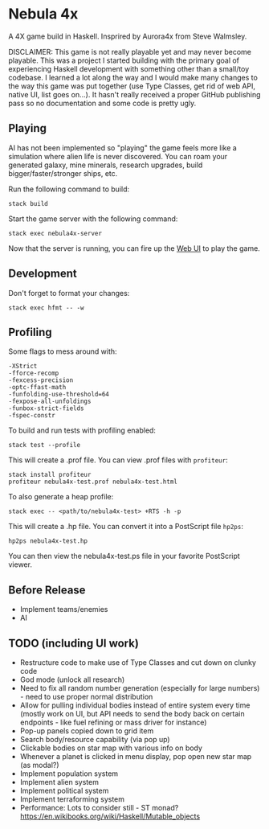 # Nebula 4x

A 4X game build in Haskell. Insprired by Aurora4x from Steve Walmsley.

DISCLAIMER: This game is not really playable yet and may never become playable.
This was a project I started building with the primary goal of experiencing Haskell development with something other than a small/toy codebase.
I learned a lot along the way and I would make many changes to the way this game was put together (use Type Classes, get rid of web API, native UI, list goes on...).
It hasn't really received a proper GitHub publishing pass so no documentation and some code is pretty ugly.

## Playing

AI has not been implemented so "playing" the game feels more like a simulation where alien life is never discovered.
You can roam your generated galaxy, mine minerals, research upgrades, build bigger/faster/stronger ships, etc.

Run the following command to build:

    stack build

Start the game server with the following command:

    stack exec nebula4x-server

Now that the server is running, you can fire up the [Web UI](https://github.com/edouardpoitras/nebula4x-webui) to play the game.

## Development

Don't forget to format your changes:

    stack exec hfmt -- -w

## Profiling

Some flags to mess around with:

    -XStrict
    -fforce-recomp
    -fexcess-precision
    -optc-ffast-math
    -funfolding-use-threshold=64
    -fexpose-all-unfoldings
    -funbox-strict-fields
    -fspec-constr

To build and run tests with profiling enabled:

    stack test --profile

This will create a .prof file.
You can view .prof files with `profiteur`:

    stack install profiteur
    profiteur nebula4x-test.prof nebula4x-test.html

To also generate a heap profile:

    stack exec -- <path/to/nebula4x-test> +RTS -h -p

This will create a .hp file.
You can convert it into a PostScript file `hp2ps`:

    hp2ps nebula4x-test.hp

You can then view the nebula4x-test.ps file in your favorite PostScript viewer.

## Before Release

- Implement teams/enemies
- AI

## TODO (including UI work)

- Restructure code to make use of Type Classes and cut down on clunky code
- God mode (unlock all research)
- Need to fix all random number generation (especially for large numbers) - need to use proper normal distribution
- Allow for pulling individual bodies instead of entire system every time (mostly work on UI, but API needs to send the body back on certain endpoints - like fuel refining or mass driver for instance)
- Pop-up panels copied down to grid item
- Search body/resource capability (via pop up)
- Clickable bodies on star map with various info on body
- Whenever a planet is clicked in menu display, pop open new star map (as modal?)
- Implement population system
- Implement alien system
- Implement political system
- Implement terraforming system
- Performance: Lots to consider still - ST monad? https://en.wikibooks.org/wiki/Haskell/Mutable_objects
